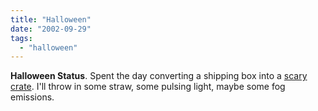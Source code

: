 ```yaml
---
title: "Halloween"
date: "2002-09-29"
tags: 
  - "halloween"
---
```


**Halloween Status**. Spent the day converting a shipping box into a [scary crate](http://www.theludwigs.com/Scary%20Crate.jpg). I'll throw in some straw, some pulsing light, maybe some fog emissions.
